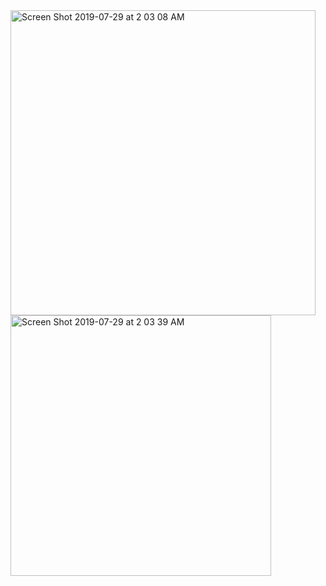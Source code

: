 <img width="488" alt="Screen Shot 2019-07-29 at 2 03 08 AM" src="https://user-images.githubusercontent.com/50097256/62026136-21ba7280-b1a8-11e9-8889-d7a762007f04.png">

<img width="417" alt="Screen Shot 2019-07-29 at 2 03 39 AM" src="https://user-images.githubusercontent.com/50097256/62026145-27b05380-b1a8-11e9-8802-d0af44c9b35a.png">
